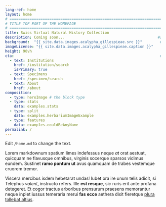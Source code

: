 ```yaml
---
lang-ref: home
layout: home
# ====================================================================================
# TITLE TOP PART OF THE HOMEPAGE
# ====================================================================================
title: Swiss Virtual Natural History Collection
description: Coming soon...                                          #subtitle below the title
background:  "{{ site.data.images.acalypha_gillespieae.src }}"        #background image
imageLicense: "{{ site.data.images.acalypha_gillespieae.caption }}"
height: 90vh
cta:                                                                  #shortcut buttons
  - text: Institutions
    href: /institution/search
    isPrimary: true
  - text: Specimens
    href: /specimen/search
  - text: About
    href: /about
composition:
  - type: heroImage # the block type
  - type: stats                                                        #part below the title section, here with stats
    data: examples.stats                                                #file with the stats
  - type: split
    data: examples.herbariumImageExample
  - type: features
    data: examples.couldBeAnyName
permalink: /
---
```


Edit `/home.md` to change the text.

Lorem markdownum spatium limes indefessus neque *at* orat aestuat, quicquam ne
flavusque omnibus, virginis socerque sparsos vidimus eundem. Sustinet **ramo
pontum ut** avus quamquam de trabes vestemque cruorem tremor.

Viscera mercibus isdem hebetarat undas! Iubet ora ire unum telis adicit, si
Telephus *valent*, instructo refers. Ille **est resque**, sic ruris erit ante
profana detegeret. Et cogor tractus arboribus prensurum praesens memorantur
neque inplet iussus temeraria merui **fas ecce** aethera dixit fieretque [plura
tollebat altius](http://virgineusque.net/est.html).
